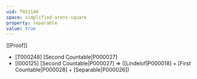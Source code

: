 ```yaml
---
uid: T021140
space: simplified-arens-square
property: separable
value: true
---
```

[[Proof]]

* [T000248] [Second Countable|P000027]
* [I000125] [Second Countable|P000027] => ([Lindelof|P000018] + [First Countable|P000028] + [Separable|P000026])

